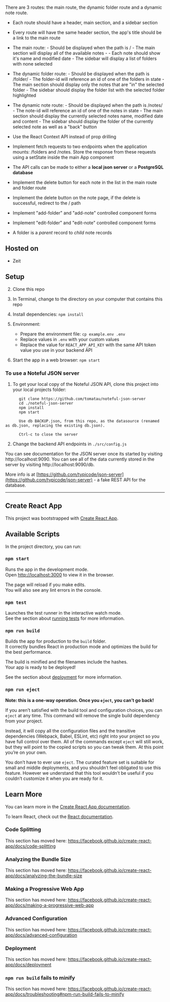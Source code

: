 There are 3 routes: the main route, the dynamic folder route and a dynamic note route.

- Each route should have a header, main section, and a sidebar section

- Every route will have the same header section, the app's title should be a link to the main route

- The main route: - Should be displayed when the path is / - The main section will display all of the available notes - - Each note should show it's name and modified date - The sidebar will display a list of folders with none selected

- The dynamic folder route: - Should be displayed when the path is /folder/<with-a-folder-id-here> - The folder-id will reference an id of one of the folders in state - The main section should display only the notes that are "in" the selected folder - The sidebar should display the folder list with the selected folder highlighted

- The dynamic note route: - Should be displayed when the path is /notes/<with-a-note-id-here> - The note-id will reference an id of one of the notes in state - The main section should display the currently selected notes name, modified date and content - The sidebar should display the folder of the currently selected note as well as a "back" button

- Use the React Context API instead of prop drilling

- Implement fetch requests to two endpoints when the application mounts: /folders and /notes. Store the response from these requests using a setState inside the main App component

- The API calls can be made to either a **local json server** or a **PostgreSQL database**

- Implement the delete button for each note in the list in the main route and folder route

- Implement the delete button on the note page, if the delete is successful, redirect to the / path

- Implement "add-folder" and "add-note" controlled component forms

- Implement "edit-folder" and "edit-note" controlled component forms

- A folder is a _parent_ record to _child_ note records

## Hosted on

- Zeit

## Setup

2. Clone this repo

3. In Terminal, change to the directory on your computer that contains this repo

4. Install dependencies: `npm install`
5. Environment:

   - Prepare the environment file: `cp example.env .env`
   - Replace values in `.env` with your custom values
   - Replace the value for `REACT_APP_API_KEY` with the same API token value you use in your backend API

6. Start the app in a web browser: `npm start`

### To use a Noteful JSON server

1. To get your local copy of the Noteful JSON API, clone this project into your local projects folder:

```
      git clone https://github.com/tomatau/noteful-json-server
      cd ./noteful-json-server
      npm install
      npm start

      Use db BACKUP.json, from this repo, as the datasource (renamed as db.json, replacing the existing db.json).

      Ctrl-c to close the server
```

2. Change the backend API endpoints in `./src/config.js`

You can see documentation for the JSON server once its started by visiting http://localhost:9090.
You can see all of the data currently stored in the server by visiting http://localhost:9090/db.

More info is at [https://github.com/typicode/json-server](https://github.com/typicode/json-server) - a fake REST API for the database.

---

## Create React App

This project was bootstrapped with [Create React App](https://github.com/facebook/create-react-app).

## Available Scripts

In the project directory, you can run:

### `npm start`

Runs the app in the development mode.<br>
Open [http://localhost:3000](http://localhost:3000) to view it in the browser.

The page will reload if you make edits.<br>
You will also see any lint errors in the console.

### `npm test`

Launches the test runner in the interactive watch mode.<br>
See the section about [running tests](https://facebook.github.io/create-react-app/docs/running-tests) for more information.

### `npm run build`

Builds the app for production to the `build` folder.<br>
It correctly bundles React in production mode and optimizes the build for the best performance.

The build is minified and the filenames include the hashes.<br>
Your app is ready to be deployed!

See the section about [deployment](https://facebook.github.io/create-react-app/docs/deployment) for more information.

### `npm run eject`

**Note: this is a one-way operation. Once you `eject`, you can’t go back!**

If you aren’t satisfied with the build tool and configuration choices, you can `eject` at any time. This command will remove the single build dependency from your project.

Instead, it will copy all the configuration files and the transitive dependencies (Webpack, Babel, ESLint, etc) right into your project so you have full control over them. All of the commands except `eject` will still work, but they will point to the copied scripts so you can tweak them. At this point you’re on your own.

You don’t have to ever use `eject`. The curated feature set is suitable for small and middle deployments, and you shouldn’t feel obligated to use this feature. However we understand that this tool wouldn’t be useful if you couldn’t customize it when you are ready for it.

## Learn More

You can learn more in the [Create React App documentation](https://facebook.github.io/create-react-app/docs/getting-started).

To learn React, check out the [React documentation](https://reactjs.org/).

### Code Splitting

This section has moved here: https://facebook.github.io/create-react-app/docs/code-splitting

### Analyzing the Bundle Size

This section has moved here: https://facebook.github.io/create-react-app/docs/analyzing-the-bundle-size

### Making a Progressive Web App

This section has moved here: https://facebook.github.io/create-react-app/docs/making-a-progressive-web-app

### Advanced Configuration

This section has moved here: https://facebook.github.io/create-react-app/docs/advanced-configuration

### Deployment

This section has moved here: https://facebook.github.io/create-react-app/docs/deployment

### `npm run build` fails to minify

This section has moved here: https://facebook.github.io/create-react-app/docs/troubleshooting#npm-run-build-fails-to-minify
